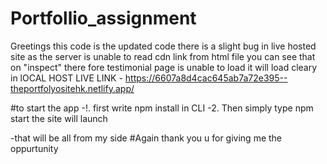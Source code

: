 ﻿# Portfollio_assignment

Greetings
this code is the updated code there is a slight bug in live hosted site as the server is unable to read cdn link from html file you can see that on "inspect"
there fore testimonial page is unable to load it will load cleary in lOCAL HOST
LIVE LINK - https://6607a8d4cac645ab7a72e395--theportfolyositehk.netlify.app/

#to start the app
-!. first write npm install in CLI
-2. Then simply type npm start the site will launch 

-that will be all from  my side
#Again thank you u for giving me the oppurtunity
